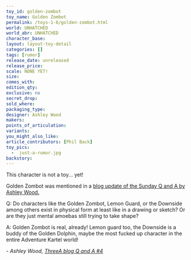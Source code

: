 ```yaml
---
toy_id: golden-zombot
toy_name: Golden Zombot
permalink: /toys-1-6/golden-zombot.html
world: UNHATCHED
world_abr: UNHATCHED
character_base: 
layout: layout-toy-detail
categories: []
tags: [rumor]
release_date: unreleased
release_price: 
scale: NONE YET!
size: 
comes_with: 
edition_qty: 
exclusive: no
secret_drop:
sold_where: 
packaging_type: 
designer: Ashley Wood
makers: 
points_of_articulation: 
variants: 
you_might_also_like:
article_contributors: [Phil Back]
toy_pics:
  -  just-a-rumor.jpg
backstory: 
---
```

This character is not a toy... yet! 

Golden Zombot was mentioned in a <a href="https://www.worldofthreea.com/threea-production-blog/qa41" target="_blank">blog update of the Sunday Q and A by Ashley Wood.</a>

<p class="blockquote">Q: Do characters like the Golden Zombot, Lemon Guard, or the Downside among others exist in physical form at least like in a drawing or sketch? Or are they just mental amoebas still trying to take shape?

A: Golden Zombot is real, already! Lemon guard too, the Downside is a buddy of the Golden Dolphin, maybe the most fucked up character in the entire Adventure Kartel world!</p>
 <cite>- Ashley Wood, <a href="http://worldof3alegion.forumotion.com/t287-qa-sessions-with-ashley-wood" target="_blank">ThreeA blog Q and A #4</a></cite>